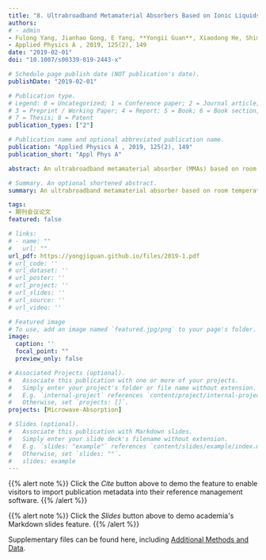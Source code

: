 ```yaml
---
title: "8. Ultrabroadband Metamaterial Absorbers Based on Ionic Liquids (Times cited = 5)"
authors:
# - admin
- Fulong Yang, Jianhao Gong, E Yang, **Yongii Guan**, Xiaodong He, Shimin Liu, Xiaoping Zhang, Youquan Deng
- Applied Physics A , 2019, 125(2), 149
date: "2019-02-01"
doi: "10.1007/s00339-019-2443-x"

# Schedule page publish date (NOT publication's date).
publishDate: "2019-02-01"

# Publication type.
# Legend: 0 = Uncategorized; 1 = Conference paper; 2 = Journal article;
# 3 = Preprint / Working Paper; 4 = Report; 5 = Book; 6 = Book section;
# 7 = Thesis; 8 = Patent
publication_types: ["2"]

# Publication name and optional abbreviated publication name.
publication: "Applied Physics A , 2019, 125(2), 149"
publication_short: "Appl Phys A"

abstract: An ultrabroadband metamaterial absorber (MMAs) based on room temperature ionic liquids (ILs) and composed entirely of cations and anions was proposed and analyzed in the microwave regimen. The dielectric permittivity of the ILs [EMIm][N(CN)$_{2}$] was investigated from 0.5 to 50 GHz; the loss tangent tanδ of [EMIm][N(CN)$_{2}$] declines from 5.91 to 0.34, which implies a high dielectric loss of microwaves. To further improve the impedance matching over a wide band, the ILs [EMIm][N(CN)$_{2}$] were injected in a periodic photopolymer cylindrical array fabricated via 3D printing. We numerically and experimentally demonstrate that this absorber shows over 90% absorption at 9.26–49 GHz when the incident angle is 45° with a relative bandwidth as high as 134.6%. Versus water-based MMAs, the proposed absorber shows more than twice the absorption bandwidth. Mechanistic investigations show that the ultrabroadband absorption characteristics of the ILs-based MMAs mainly contribute to IL dispersion and electromagnetic resonance. Furthermore, the electromagnetic wave energy loss is mainly due to the high-dielectric loss of ILs [EMIm][N(CN)$_{2}$].

# Summary. An optional shortened abstract.
summary: An ultrabroadband metamaterial absorber based on room temperature ionic liquids and composed entirely of cations and anions was proposed and analyzed in the microwave regimen.

tags:
- 期刊会议论文
featured: false

# links:
# - name: ""
#   url: ""
url_pdf: https://yongjiguan.github.io/files/2019-1.pdf
# url_code: ''
# url_dataset: ''
# url_poster: ''
# url_project: ''
# url_slides: ''
# url_source: ''
# url_video: ''

# Featured image
# To use, add an image named `featured.jpg/png` to your page's folder. 
image:
  caption: ''
  focal_point: ""
  preview_only: false

# Associated Projects (optional).
#   Associate this publication with one or more of your projects.
#   Simply enter your project's folder or file name without extension.
#   E.g. `internal-project` references `content/project/internal-project/index.md`.
#   Otherwise, set `projects: []`.
projects: [Microwave-Absorption]

# Slides (optional).
#   Associate this publication with Markdown slides.
#   Simply enter your slide deck's filename without extension.
#   E.g. `slides: "example"` references `content/slides/example/index.md`.
#   Otherwise, set `slides: ""`.
#   slides: example
---
```


{{% alert note %}}
Click the *Cite* button above to demo the feature to enable visitors to import publication metadata into their reference management software.
{{% /alert %}}

{{% alert note %}}
Click the *Slides* button above to demo academia's Markdown slides feature.
{{% /alert %}}

Supplementary files can be found here, including [Additional Methods and Data](https://link.springer.com/article/10.1007/s00339-019-2443-x).